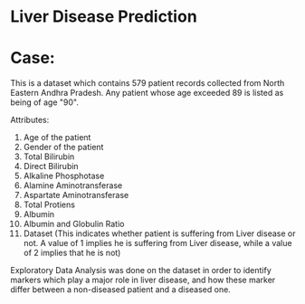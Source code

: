 # Liver Disease Prediction
# Case:
This is a dataset which contains 579 patient records collected from North Eastern Andhra Pradesh.
Any patient whose age exceeded 89 is listed as being of age "90".

Attributes:
1. Age of the patient
2. Gender of the patient
3. Total Bilirubin
4. Direct Bilirubin
5. Alkaline Phosphotase
6. Alamine Aminotransferase
7. Aspartate Aminotransferase
8. Total Protiens
9. Albumin
10. Albumin and Globulin Ratio
11. Dataset (This indicates whether patient is suffering from Liver disease or not. A value of 1 implies he is suffering from Liver disease, while a value of 2 implies that he is not)

Exploratory Data Analysis was done on the dataset in order to identify markers which play a major role in liver disease, and how these marker differ between a non-diseased patient and a diseased one.
